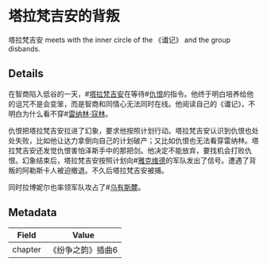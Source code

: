 # 塔拉梵吉安的背叛
塔拉梵吉安 meets with the inner circle of the 《谶记》 and the group disbands.

## Details
在智商陷入低谷的一天，#[塔拉梵吉安](characters/taravangian)在等待#[仇恨](characters/odium)的指令。他终于明白培养给他的诅咒不是会变笨，而是智商和同情心无法同时在线。他阅读自己的《谶记》，不明白为什么看不穿#[雷纳林·寇林](characters/renarin)。

仇恨把塔拉梵吉安拉进了幻象，要求他按照计划行动。塔拉梵吉安认识到仇恨也处处失败，比如他让达力拿倒向自己的计划破产；又比如仇恨也无法看穿雷纳林。塔拉梵吉安还发觉仇恨害怕泽斯手中的那把剑。他决定不能放弃，要找机会打败仇恨。幻象结束后，塔拉梵吉安按照计划向#[雅克维德](locations/jah-keved)的军队发出了信号。遭遇了背叛的阿勒斯卡人被迫撤退。不久后塔拉梵吉安被捕。

同时拉博妮尔也率领军队攻占了#[乌有斯麓](locations/urithiru)。

## Metadata
| Field | Value |
| ----- | ----- |
| chapter | 《纷争之韵》插曲6 |
